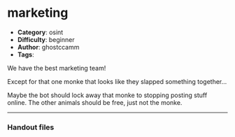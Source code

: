 marketing
======================

- **Category**: osint
- **Difficulty**: beginner
- **Author**: ghostccamm
- **Tags**: 

We have the best marketing team!

Except for that one monke that looks like they slapped something together...

Maybe the bot should lock away that monke to stopping posting stuff online. The other animals should be free, just not the monke.

---

### Handout files


